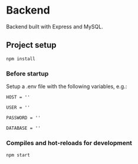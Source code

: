 # Backend
Backend built with Express and MySQL.

## Project setup
```
npm install
```

### Before startup 
Setup a .env file with the following variables, e.g.:

```
HOST = ''
```
```
USER = ''
```
```
PASSWORD = ''
```
```
DATABASE = ''
```

### Compiles and hot-reloads for development
```
npm start
```
